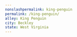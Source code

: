 ```yaml
---
﻿nonslashpermalink: king-penguin
permalink: /king-penguin/
alley: King Penguin
city: Beckley
state: West Virginia
---
```

